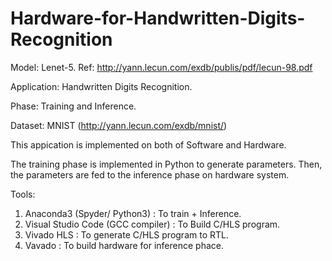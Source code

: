 # Hardware-for-Handwritten-Digits-Recognition

Model:       Lenet-5.
Ref:         http://yann.lecun.com/exdb/publis/pdf/lecun-98.pdf

Application: Handwritten Digits Recognition.

Phase:       Training and Inference.

Dataset:     MNIST (http://yann.lecun.com/exdb/mnist/)

This appication is implemented on both of Software and Hardware.

The training phase is implemented in Python to generate parameters.
Then, the parameters are fed to the inference phase on hardware system.

Tools:
1. Anaconda3 (Spyder/ Python3)        : To train + Inference.
2. Visual Studio Code (GCC compiler)  : To Build C/HLS program.
3. Vivado HLS                         : To generate C/HLS program to RTL.
4. Vavado                             : To build hardware for inference phace.
